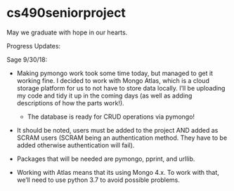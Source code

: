 # cs490seniorproject
May we graduate with hope in our hearts.


Progress Updates:



Sage 9/30/18:
- Making pymongo work took some time today, but managed to get it working fine. I decided to work with Mongo Atlas, which is a cloud storage platform for us to not have to store data locally. I’ll be uploading my code and tidy it up in the coming days (as well as adding descriptions of how the parts work!).
    - The database is ready for CRUD operations via pymongo!

- It should be noted, users must be added to the project AND added as SCRAM users (SCRAM being an authentication method. They have to be added otherwise authentication will fail).

- Packages that will be needed are pymongo, pprint, and urllib.

- Working with Atlas means that its using Mongo 4.x. To work with that, we’ll need to use python 3.7 to avoid possible problems.
